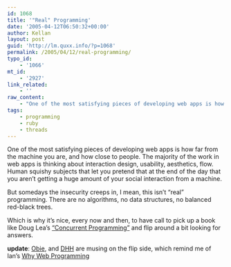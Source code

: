 ```yaml
---
id: 1068
title: '"Real" Programming'
date: '2005-04-12T06:50:32+00:00'
author: Kellan
layout: post
guid: 'http://lm.quxx.info/?p=1068'
permalink: /2005/04/12/real-programming/
typo_id:
    - '1066'
mt_id:
    - '2927'
link_related:
    - ''
raw_content:
    - "One of the most satisfying pieces of developing web apps is how far from the machine you are, and how close to people.  The majority of the work in web apps is thinking about interaction design, usability, aesthetics, flow.  Human squishy subjects that let you pretend that at the end of the day that you aren\\'t getting a huge amount of your social interaction from a machine.\n\nBut somedays the insecurity creeps in, I mean, this isn\\'t \\\"real\\\" programming.  There are no algorithms, no data structures, no balanced red-black trees.  \n\nWhich is why it\\'s nice, every now and then, to have call to pick up a book like Doug Lea\\'s [\\\"Concurrent Programming\\\"](http://gee.cs.oswego.edu/dl/cpj/index.html) and flip around a bit looking for answers.\n\n**update**: [Obie](http://www.jroller.com/comments/obie/Weblog/unabashed_ruby_on_rails_enthusiasm), and [DHH](http://www.loudthinking.com/arc/000437.html) are musing on the flip side, which remind me of Ian\\'s [Why Web Programming](http://blog.ianbicking.org/why-web-programming-matters-most.html)"
tags:
    - programming
    - ruby
    - threads
---
```


One of the most satisfying pieces of developing web apps is how far from the machine you are, and how close to people. The majority of the work in web apps is thinking about interaction design, usability, aesthetics, flow. Human squishy subjects that let you pretend that at the end of the day that you aren’t getting a huge amount of your social interaction from a machine.

But somedays the insecurity creeps in, I mean, this isn’t “real” programming. There are no algorithms, no data structures, no balanced red-black trees.

Which is why it’s nice, every now and then, to have call to pick up a book like Doug Lea’s [“Concurrent Programming”](http://gee.cs.oswego.edu/dl/cpj/index.html) and flip around a bit looking for answers.

**update**: [Obie](http://www.jroller.com/comments/obie/Weblog/unabashed*ruby*on*rails*enthusiasm), and [DHH](http://www.loudthinking.com/arc/000437.html) are musing on the flip side, which remind me of Ian’s [Why Web Programming](http://blog.ianbicking.org/why-web-programming-matters-most.html)
